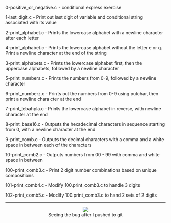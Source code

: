 0-positive_or_negative.c - conditional express exercise

1-last_digit.c - Print out last digit of variable and conditional string associated with its value

2-print_alphabet.c - Prints the lowercase alphabet with a newline character after each letter

4-print_alphabet.c - Prints the lowercase alphabet without the letter e or q. Print a newline character at the end of the string

3-print_alphabets.c - Prints the lowercase alphabet first, then the uppercase alphabets, followed by a newline character

5-print_numbers.c - Prints the numbers from 0-9, followed by a newline character

6-print_numberz.c - Prints out the numbers from 0-9 using putchar, then print a newline chara cter at the end

7-print_tebahpla.c - Prints the lowercase alphabet in reverse, with newline character at the end

8-print_base16.c - Outputs the hexadecimal characters in sequence starting from 0, with a newline character at the end

9-print_comb.c - Outputs the decimal characters with a comma and a white space in between each of the characters

10-print_comb2.c - Outputs numbers from 00 - 99 with comma and white space in between

100-print_comb3.c - Print 2 digit number combinations based on unique compositions

101-print_comb4.c - Modify 100.print_comb3.c to handle 3 digits

102-print_comb5.c - Modify 100.print_comb3.c to hand 2 sets of 2 digits

----------------------------------------------------------------


<p align="center">
   <img src="http://ljdchost.com/nDmdJau.gif"/><br>
   Seeing the bug after I pushed to git
</p>







